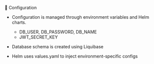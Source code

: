 🔐 Configuration

- Configuration is managed through environment variables and Helm charts.
    - DB_USER, DB_PASSWORD, DB_NAME
    - JWT_SECRET_KEY

- Database schema is created using Liquibase
- Helm uses values.yaml to inject environment-specific configs